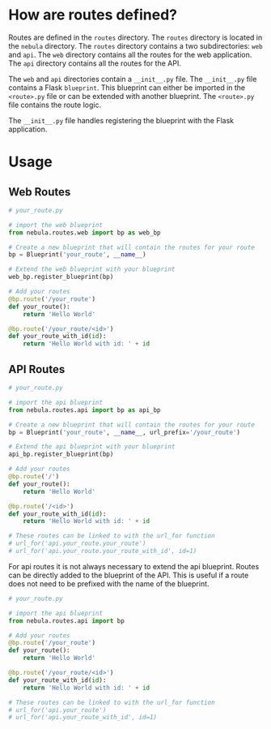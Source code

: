 # How are routes defined?

Routes are defined in the `routes` directory. The `routes` directory is located in the `nebula` directory. The `routes` directory contains a two subdirectories: `web` and `api`. The `web` directory contains all the routes for the web application. The `api` directory contains all the routes for the API.

The `web` and `api` directories contain a `__init__.py` file. The `__init__.py` file contains a Flask `blueprint`. This blueprint can either be imported in the `<route>.py` file or can be extended with another blueprint. The `<route>.py` file contains the route logic.

The `__init__.py` file handles registering the blueprint with the Flask application.



# Usage

## Web Routes

```python
# your_route.py

# import the web blueprint
from nebula.routes.web import bp as web_bp

# Create a new blueprint that will contain the routes for your route
bp = Blueprint('your_route', __name__)

# Extend the web blueprint with your blueprint
web_bp.register_blueprint(bp)

# Add your routes
@bp.route('/your_route')
def your_route():
    return 'Hello World'

@bp.route('/your_route/<id>')
def your_route_with_id(id):
    return 'Hello World with id: ' + id
```

## API Routes
```python
# your_route.py

# import the api blueprint
from nebula.routes.api import bp as api_bp

# Create a new blueprint that will contain the routes for your route
bp = Blueprint('your_route', __name__, url_prefix='/your_route')

# Extend the api blueprint with your blueprint
api_bp.register_blueprint(bp)

# Add your routes
@bp.route('/')
def your_route():
    return 'Hello World'

@bp.route('/<id>')
def your_route_with_id(id):
    return 'Hello World with id: ' + id

# These routes can be linked to with the url_for function
# url_for('api.your_route.your_route')
# url_for('api.your_route.your_route_with_id', id=1)
```

For api routes it is not always necessary to extend the api blueprint. 
Routes can be directly added to the blueprint of the API. This is useful if a route does not need to be prefixed with the name of the blueprint.

```python
# your_route.py

# import the api blueprint
from nebula.routes.api import bp

# Add your routes
@bp.route('/your_route')
def your_route():
    return 'Hello World'

@bp.route('/your_route/<id>')
def your_route_with_id(id):
    return 'Hello World with id: ' + id

# These routes can be linked to with the url_for function
# url_for('api.your_route')
# url_for('api.your_route_with_id', id=1)
```